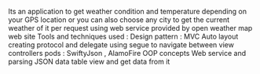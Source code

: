 Its an application to get weather condition and temperature depending on your GPS location or you can also choose any city to get the current weather of it per request using web service provided by open weather map web site
Tools and techniques used :
Design pattern : MVC
Auto layout
creating protocol and delegate
using segue to navigate between view controllers 
pods : SwiftyJson , AlamoFire
OOP concepts
Web service and parsing JSON data
table view and get data from it
